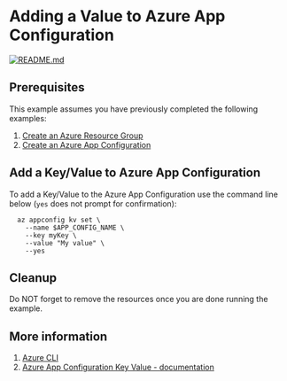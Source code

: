 
# Adding a Value to Azure App Configuration

[![README.md](https://github.com/Azure-Samples/java-on-azure-examples/actions/workflows/appconfig_add-key-value_README_md.yml/badge.svg)](https://github.com/Azure-Samples/java-on-azure-examples/actions/workflows/appconfig_add-key-value_README_md.yml)

## Prerequisites

<!-- workflow.cron(0 4 * * 2) -->
<!-- workflow.include(../create/README.md) -->

This example assumes you have previously completed the following examples:

1. [Create an Azure Resource Group](../../group/create/README.md)
1. [Create an Azure App Configuration](../create/README.md)

## Add a Key/Value to Azure App Configuration

To add a Key/Value to the Azure App Configuration use the command line below (`yes` does not prompt for confirmation):

```shell
  az appconfig kv set \
    --name $APP_CONFIG_NAME \
    --key myKey \
    --value "My value" \
    --yes
```

## Cleanup

Do NOT forget to remove the resources once you are done running the example.

<!-- workflow.directOnly()

  export RESULT=$(az appconfig kv show --name $APP_CONFIG_NAME --key myKey --query value --output tsv)
  az group delete --name $RESOURCE_GROUP --yes || true
  if [[ "$RESULT" != "My value" ]]; then
    echo 'Key/Value was not properly set'
    exit 1
  fi

  -->

## More information

1. [Azure CLI](https://docs.microsoft.com/cli/azure/appconfig/kv)
1. [Azure App Configuration Key Value - documentation](https://learn.microsoft.com/azure/azure-app-configuration/concept-key-value)

